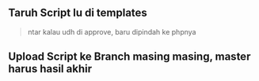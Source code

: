 ## Taruh Script lu di templates
> ntar kalau udh di approve, baru dipindah ke phpnya
## Upload Script ke Branch masing masing, master harus hasil akhir

